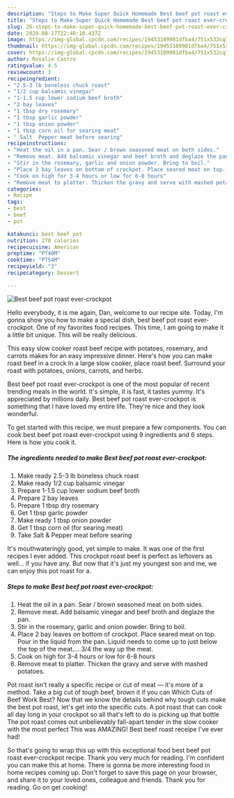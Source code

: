 ```yaml
---
description: "Steps to Make Super Quick Homemade Best beef pot roast ever-crockpot"
title: "Steps to Make Super Quick Homemade Best beef pot roast ever-crockpot"
slug: 26-steps-to-make-super-quick-homemade-best-beef-pot-roast-ever-crockpot
date: 2020-08-17T22:40:10.437Z
image: https://img-global.cpcdn.com/recipes/19453109981dfba4/751x532cq70/best-beef-pot-roast-ever-crockpot-recipe-main-photo.jpg
thumbnail: https://img-global.cpcdn.com/recipes/19453109981dfba4/751x532cq70/best-beef-pot-roast-ever-crockpot-recipe-main-photo.jpg
cover: https://img-global.cpcdn.com/recipes/19453109981dfba4/751x532cq70/best-beef-pot-roast-ever-crockpot-recipe-main-photo.jpg
author: Rosalie Castro
ratingvalue: 4.5
reviewcount: 3
recipeingredient:
- "2.5-3 lb boneless chuck roast"
- "1/2 cup balsamic vinegar"
- "1-1.5 cup lower sodium beef broth"
- "2 bay leaves"
- "1 tbsp dry rosemary"
- "1 tbsp garlic powder"
- "1 tbsp onion powder"
- "1 tbsp corn oil for searing meat"
- " Salt  Pepper meat before searing"
recipeinstructions:
- "Heat the oil in a pan. Sear / brown seasoned meat on both sides."
- "Remove meat. Add balsamic vinegar and beef broth and deglaze the pan."
- "Stir in the rosemary, garlic and onion powder. Bring to boil."
- "Place 2 bay leaves on bottom of crockpot. Place seared meat on top. Pour in the liquid from the pan. Liquid needs to come up to just below the top of the meat.... 3/4 the way up the meat."
- "Cook on high for 3-4 hours or low for 6-8 hours"
- "Remove meat to platter. Thicken the gravy and serve with mashed potatoes."
categories:
- Recipe
tags:
- best
- beef
- pot

katakunci: best beef pot 
nutrition: 278 calories
recipecuisine: American
preptime: "PT40M"
cooktime: "PT54M"
recipeyield: "3"
recipecategory: Dessert

---
```



![Best beef pot roast ever-crockpot](https://img-global.cpcdn.com/recipes/19453109981dfba4/751x532cq70/best-beef-pot-roast-ever-crockpot-recipe-main-photo.jpg)

Hello everybody, it is me again, Dan, welcome to our recipe site. Today, I'm gonna show you how to make a special dish, best beef pot roast ever-crockpot. One of my favorites food recipes. This time, I am going to make it a little bit unique. This will be really delicious.

This easy slow cooker roast beef recipe with potatoes, rosemary, and carrots makes for an easy impressive dinner. Here&#39;s how you can make roast beef in a crock In a large slow cooker, place roast beef. Surround your roast with potatoes, onions, carrots, and herbs.

Best beef pot roast ever-crockpot is one of the most popular of recent trending meals in the world. It's simple, it is fast, it tastes yummy. It's appreciated by millions daily. Best beef pot roast ever-crockpot is something that I have loved my entire life. They're nice and they look wonderful.


To get started with this recipe, we must prepare a few components. You can cook best beef pot roast ever-crockpot using 9 ingredients and 6 steps. Here is how you cook it.

##### The ingredients needed to make Best beef pot roast ever-crockpot:

1. Make ready 2.5-3 lb boneless chuck roast
1. Make ready 1/2 cup balsamic vinegar
1. Prepare 1-1.5 cup lower sodium beef broth
1. Prepare 2 bay leaves
1. Prepare 1 tbsp dry rosemary
1. Get 1 tbsp garlic powder
1. Make ready 1 tbsp onion powder
1. Get 1 tbsp corn oil (for searing meat)
1. Take  Salt &amp; Pepper meat before searing


It&#39;s mouthwateringly good, yet simple to make. It was one of the first recipes I ever added. This crockpot roast beef is perfect as leftovers as well… if you have any. But now that it&#39;s just my youngest son and me, we can enjoy this pot roast for a. 

##### Steps to make Best beef pot roast ever-crockpot:

1. Heat the oil in a pan. Sear / brown seasoned meat on both sides.
1. Remove meat. Add balsamic vinegar and beef broth and deglaze the pan.
1. Stir in the rosemary, garlic and onion powder. Bring to boil.
1. Place 2 bay leaves on bottom of crockpot. Place seared meat on top. Pour in the liquid from the pan. Liquid needs to come up to just below the top of the meat.... 3/4 the way up the meat.
1. Cook on high for 3-4 hours or low for 6-8 hours
1. Remove meat to platter. Thicken the gravy and serve with mashed potatoes.


Pot roast isn&#39;t really a specific recipe or cut of meat — it&#39;s more of a method. Take a big cut of tough beef, brown it if you can Which Cuts of Beef Work Best? Now that we know the details behind why tough cuts make the best pot roast, let&#39;s get into the specific cuts. A pot roast that can cook all day long in your crockpot so all that&#39;s left to do is picking up that bottle The pot roast comes out unbelievably fall-apart tender in the slow cooker with the most perfect This was AMAZING! Best beef roast receipe I&#39;ve ever had! 

So that's going to wrap this up with this exceptional food best beef pot roast ever-crockpot recipe. Thank you very much for reading. I'm confident you can make this at home. There is gonna be more interesting food in home recipes coming up. Don't forget to save this page on your browser, and share it to your loved ones, colleague and friends. Thank you for reading. Go on get cooking!
